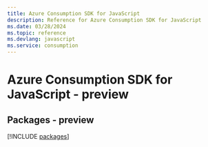 ```yaml
---
title: Azure Consumption SDK for JavaScript
description: Reference for Azure Consumption SDK for JavaScript
ms.date: 03/28/2024
ms.topic: reference
ms.devlang: javascript
ms.service: consumption
---
```

# Azure Consumption SDK for JavaScript - preview
## Packages - preview
[!INCLUDE [packages](consumption-index.md)]